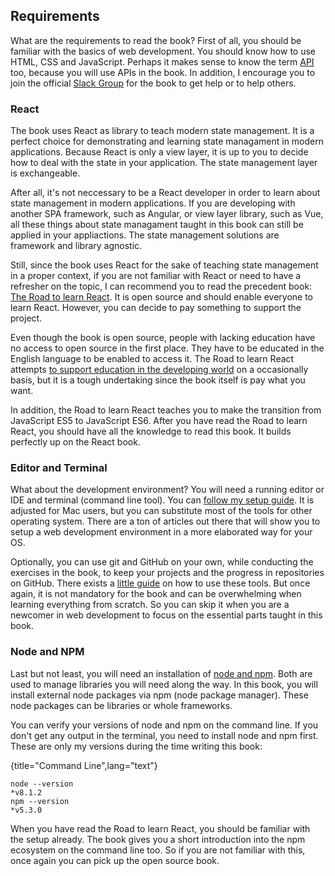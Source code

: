 ## Requirements

What are the requirements to read the book? First of all, you should be familiar with the basics of web development. You should know how to use HTML, CSS and JavaScript. Perhaps it makes sense to know the term [API](https://www.robinwieruch.de/what-is-an-api-javascript/) too, because you will use APIs in the book. In addition, I encourage you to join the official [Slack Group](https://slack-the-road-to-learn-react.wieruch.com/) for the book to get help or to help others.

### React

The book uses React as library to teach modern state management. It is a perfect choice for demonstrating and learning state managament in modern applications. Because React is only a view layer, it is up to you to decide how to deal with the state in your application. The state management layer is exchangeable.

After all, it's not neccessary to be a React developer in order to learn about state management in modern applications. If you are developing with another SPA framework, such as Angular, or view layer library, such as Vue, all these things about state managament taught in this book can still be applied in your appliactions. The state management solutions are framework and library agnostic.

Still, since the book uses React for the sake of teaching state management in a proper context, if you are not familiar with React or need to have a refresher on the topic, I can recommend you to read the precedent book: [The Road to learn React](https://www.robinwieruch.de/the-road-to-learn-react/). It is open source and should enable everyone to learn React. However, you can decide to pay something to support the project.

Even though the book is open source, people with lacking education have no access to open source in the first place. They have to be educated in the English language to be enabled to access it. The Road to learn React attempts [to support education in the developing world](https://www.robinwieruch.de/giving-back-by-learning-react/) on a occasionally basis, but it is a tough undertaking since the book itself is pay what you want.

In addition, the Road to learn React teaches you to make the transition from JavaScript ES5 to JavaScript ES6. After you have read the Road to learn React, you should have all the knowledge to read this book. It builds perfectly up on the React book.

### Editor and Terminal

What about the development environment? You will need a running editor or IDE and terminal (command line tool). You can [follow my setup guide](https://www.robinwieruch.de/developer-setup/). It is adjusted for Mac users, but you can substitute most of the tools for other operating system. There are a ton of articles out there that will show you to setup a web development environment in a more elaborated way for your OS.

Optionally, you can use git and GitHub on your own, while conducting the exercises in the book, to keep your projects and the progress in repositories on GitHub. There exists a [little guide](https://www.robinwieruch.de/git-essential-commands/) on how to use these tools. But once again, it is not mandatory for the book and can be overwhelming when learning everything from scratch. So you can skip it when you are a newcomer in web development to focus on the essential parts taught in this book.

### Node and NPM

Last but not least, you will need an installation of [node and npm](https://nodejs.org/en/). Both are used to manage libraries you will need along the way. In this book, you will install external node packages via npm (node package manager). These node packages can be libraries or whole frameworks.

You can verify your versions of node and npm on the command line. If you don't get any output in the terminal, you need to install node and npm first. These are only my versions during the time writing this book:

{title="Command Line",lang="text"}
~~~~~~~~
node --version
*v8.1.2
npm --version
*v5.3.0
~~~~~~~~

When you have read the Road to learn React, you should be familiar with the setup already. The book gives you a short introduction into the npm ecosystem on the command line too. So if you are not familiar with this, once again you can pick up the open source book.